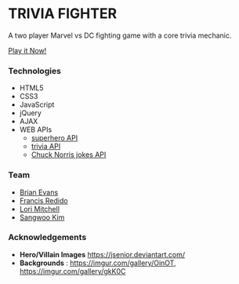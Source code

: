 # TRIVIA FIGHTER
A two player Marvel vs DC fighting game with a core trivia mechanic.

[Play it Now!](https://lorimitchell.tech/apps/trivia-fighter/)

### Technologies
- HTML5
- CSS3
- JavaScript
- jQuery
- AJAX
- WEB APIs
    - [superhero API](http://www.superheroapi.com/)
    - [trivia API](https://opentdb.com)
    - [Chuck Norris jokes API](https://api.chucknorris.io/)


### Team

- [Brian Evans](https://github.com/sloumdrone)
- [Francis Redido](https://github.com/sicnarfodider/)
- [Lori Mitchell](https://github.com/lmitchell524)
- [Sangwoo Kim](https://github.com/sangwoo89118)

### Acknowledgements
- **Hero/Villain Images** https://jsenior.deviantart.com/
- **Backgrounds** : https://imgur.com/gallery/OinOT, https://imgur.com/gallery/gkK0C
